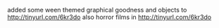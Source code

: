 added some ween themed graphical goodness and objects to http://tinyurl.com/6kr3do also horror films in http://tinyurl.com/6kr3do